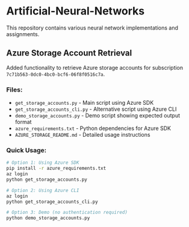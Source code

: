# Artificial-Neural-Networks

This repository contains various neural network implementations and assignments.

## Azure Storage Account Retrieval

Added functionality to retrieve Azure storage accounts for subscription `7c71b563-0dc0-4bc0-bcf6-06f8f0516c7a`.

### Files:
- `get_storage_accounts.py` - Main script using Azure SDK
- `get_storage_accounts_cli.py` - Alternative script using Azure CLI
- `demo_storage_accounts.py` - Demo script showing expected output format
- `azure_requirements.txt` - Python dependencies for Azure SDK
- `AZURE_STORAGE_README.md` - Detailed usage instructions

### Quick Usage:
```bash
# Option 1: Using Azure SDK
pip install -r azure_requirements.txt
az login
python get_storage_accounts.py

# Option 2: Using Azure CLI
az login
python get_storage_accounts_cli.py

# Option 3: Demo (no authentication required)
python demo_storage_accounts.py
```